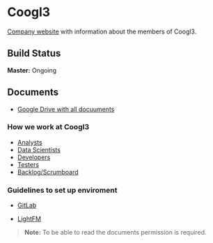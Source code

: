 # **Coogl3**

[Company website](https://coogl3-company-website.firebaseapp.com/) with information about the members of Coogl3.

## Build Status
**Master:** Ongoing

## Documents
* [Google Drive with all docuuments](https://drive.google.com/drive/folders/0B0-_5NZyjrIgOS1hN0hldGlIckE)

### How we work at Coogl3

* [Analysts](https://drive.google.com/drive/folders/0B80SCkOGLcS_OXBDYXlmUEp1VlE)
* [Data Scientists](https://docs.google.com/document/d/1ONr7hf4925CmxvLJ4MW15VxhN-WPeMCLOU74t1Se1fY/edit)
* [Developers](https://drive.google.com/drive/folders/0B0-_5NZyjrIgZXFPMDl5NUpmbm8 )
* [Testers](https://drive.google.com/drive/folders/0B0-_5NZyjrIgMkdtOFRqR0NEckk)
* [Backlog/Scrumboard](https://trello.com/devs323 )

### Guidelines to set up enviroment
* [GitLab](https://drive.google.com/open?id=0B0-_5NZyjrIgNnNJb3FqOW5XVTQ)

* [LightFM](https://docs.google.com/document/d/1lThbge6BgZpE9xuhVv50D8TxVLCFZnQ4T0exulv_70o/edit)



> **Note:** To be able to read the documents permission is required.
